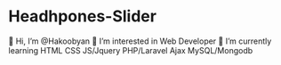 # Headhpones-Slider
👋 Hi, I’m @Hakoobyan
👀 I’m interested in Web Developer
🌱 I’m currently learning HTML CSS JS/Jquery PHP/Laravel Ajax MySQL/Mongodb
